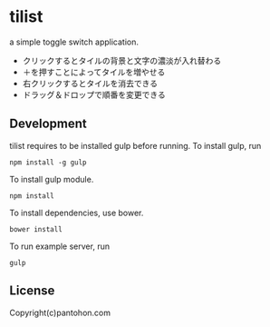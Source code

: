 # tilist
a simple toggle switch application.

- クリックするとタイルの背景と文字の濃淡が入れ替わる
- ＋を押すことによってタイルを増やせる
- 右クリックするとタイルを消去できる
- ドラッグ＆ドロップで順番を変更できる

## Development
tilist requires to be installed gulp before running.
To install gulp, run

```
npm install -g gulp
```

To install gulp module.

```
npm install
```

To install dependencies, use bower.

```
bower install
```

To run example server, run

```
gulp
```

## License

Copyright(c)pantohon.com
